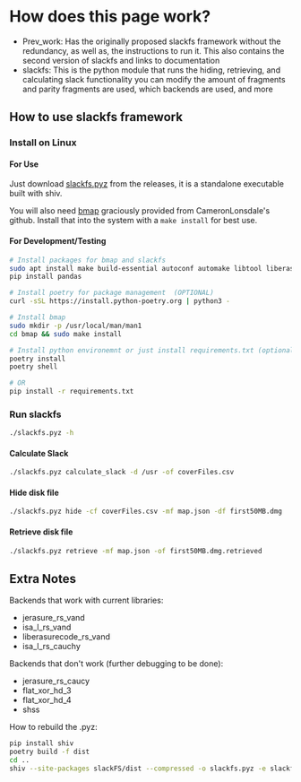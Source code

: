 # How does this page work?

- Prev_work: Has the originally proposed slackfs framework without the
 redundancy, as well as, the instructions to run it. This also contains the second version of slackfs
 and links to documentation
- slackfs: This is the python module that runs the hiding, retrieving, and calculating slack functionality
you can modify the amount of fragments and parity fragments are used, which backends are used, and more

## How to use slackfs framework

### Install on Linux

#### For Use

Just download [slackfs.pyz](https://github.com/blackgazzelle/slackFS/releases/tag/v1.0.0) from the releases, it is a standalone executable built with shiv.

You will also need [bmap](https://github.com/CameronLonsdale/bmap.git) graciously provided from CameronLonsdale's github. Install that into the system with a `make install` for best use.

#### For Development/Testing

``` bash
# Install packages for bmap and slackfs
sudo apt install make build-essential autoconf automake libtool liberasurecode-dev libjerasure-dev gcc-multilib m4 linuxdoc-tools texlive libisal-dev
pip install pandas

# Install poetry for package management  (OPTIONAL)
curl -sSL https://install.python-poetry.org | python3 -

# Install bmap
sudo mkdir -p /usr/local/man/man1
cd bmap && sudo make install

# Install python environemnt or just install requirements.txt (optional if not using standalone binary)
poetry install
poetry shell

# OR
pip install -r requirements.txt
```

### Run slackfs

```bash
./slackfs.pyz -h
```

#### Calculate Slack

```bash
./slackfs.pyz calculate_slack -d /usr -of coverFiles.csv
```

#### Hide disk file

```bash
./slackfs.pyz hide -cf coverFiles.csv -mf map.json -df first50MB.dmg
```

#### Retrieve disk file

```bash
./slackfs.pyz retrieve -mf map.json -of first50MB.dmg.retrieved
```

## Extra Notes

Backends that work with current libraries:

- jerasure_rs_vand
- isa_l_rs_vand
- liberasurecode_rs_vand
- isa_l_rs_cauchy


Backends that don't work (further debugging to be done):

- jerasure_rs_caucy
- flat_xor_hd_3
- flat_xor_hd_4
- shss

How to rebuild the .pyz:

```bash
pip install shiv
poetry build -f dist
cd ..
shiv --site-packages slackFS/dist --compressed -o slackfs.pyz -e slackfs.__main__:main ./slackFS
```
